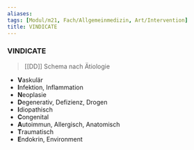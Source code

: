 ```yaml
---
aliases: 
tags: [Modul/m21, Fach/Allgemeinmedizin, Art/Intervention]
title: VINDICATE
---
```

### VINDICATE
> [[DD]] Schema nach Ätiologie
- **V**askulär
- **I**nfektion, Inflammation
- **N**eoplasie
- **D**egenerativ, Defizienz, Drogen
- **I**diopathisch
- **C**ongenital
- **A**utoimmun, Allergisch, Anatomisch
- **T**raumatisch
- **E**ndokrin, Environment